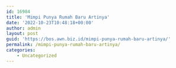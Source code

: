 ```yaml
---
id: 16984
title: 'Mimpi Punya Rumah Baru Artinya'
date: '2022-10-23T10:48:18+00:00'
author: admin
layout: post
guid: 'https://bos.awn.biz.id/mimpi-punya-rumah-baru-artinya/'
permalink: /mimpi-punya-rumah-baru-artinya/
categories:
    - Uncategorized
---
```


